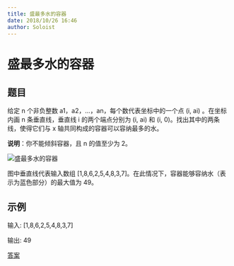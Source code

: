 ```yaml
---
title: 盛最多水的容器
date: 2018/10/26 16:46
author: Soloist
---
```


# 盛最多水的容器

## 题目

给定 n 个非负整数 a1，a2，...，an，每个数代表坐标中的一个点 (i, ai) 。在坐标内画 n 条垂直线，垂直线 i 的两个端点分别为 (i, ai) 和 (i, 0)。找出其中的两条线，使得它们与 x 轴共同构成的容器可以容纳最多的水。

**说明**：你不能倾斜容器，且 n 的值至少为 2。

![盛最多水的容器](https://aliyun-lc-upload.oss-cn-hangzhou.aliyuncs.com/aliyun-lc-upload/uploads/2018/07/25/question_11.jpg)

图中垂直线代表输入数组 [1,8,6,2,5,4,8,3,7]。在此情况下，容器能够容纳水（表示为蓝色部分）的最大值为 49。

## 示例

输入: [1,8,6,2,5,4,8,3,7]

输出: 49

[答案](https://github.com/aSoloist/java-algorithm/blob/master/code/10.26/Main.java)